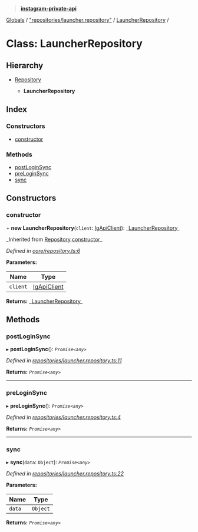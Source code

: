 > **[instagram-private-api](../README.md)**

[Globals](../README.md) / ["repositories/launcher.repository"](../modules/_repositories_launcher_repository_.md) / [LauncherRepository](_repositories_launcher_repository_.launcherrepository.md) /

# Class: LauncherRepository

## Hierarchy

- [Repository](_core_repository_.repository.md)

  - **LauncherRepository**

## Index

### Constructors

- [constructor](_repositories_launcher_repository_.launcherrepository.md#constructor)

### Methods

- [postLoginSync](_repositories_launcher_repository_.launcherrepository.md#postloginsync)
- [preLoginSync](_repositories_launcher_repository_.launcherrepository.md#preloginsync)
- [sync](_repositories_launcher_repository_.launcherrepository.md#sync)

## Constructors

### constructor

\+ **new LauncherRepository**(`client`: [IgApiClient](_core_client_.igapiclient.md)): _[LauncherRepository](\_repositories_launcher_repository_.launcherrepository.md)\_

_Inherited from [Repository](\_core_repository_.repository.md).[constructor](_core_repository_.repository.md#constructor)\_

_Defined in [core/repository.ts:6](https://github.com/realinstadude/instagram-private-api/blob/4ae8fec/src/core/repository.ts#L6)_

**Parameters:**

| Name     | Type                                        |
| -------- | ------------------------------------------- |
| `client` | [IgApiClient](_core_client_.igapiclient.md) |

**Returns:** _[LauncherRepository](\_repositories_launcher_repository_.launcherrepository.md)\_

## Methods

### postLoginSync

▸ **postLoginSync**(): _`Promise<any>`_

_Defined in [repositories/launcher.repository.ts:11](https://github.com/realinstadude/instagram-private-api/blob/4ae8fec/src/repositories/launcher.repository.ts#L11)_

**Returns:** _`Promise<any>`_

---

### preLoginSync

▸ **preLoginSync**(): _`Promise<any>`_

_Defined in [repositories/launcher.repository.ts:4](https://github.com/realinstadude/instagram-private-api/blob/4ae8fec/src/repositories/launcher.repository.ts#L4)_

**Returns:** _`Promise<any>`_

---

### sync

▸ **sync**(`data`: `Object`): _`Promise<any>`_

_Defined in [repositories/launcher.repository.ts:22](https://github.com/realinstadude/instagram-private-api/blob/4ae8fec/src/repositories/launcher.repository.ts#L22)_

**Parameters:**

| Name   | Type     |
| ------ | -------- |
| `data` | `Object` |

**Returns:** _`Promise<any>`_
